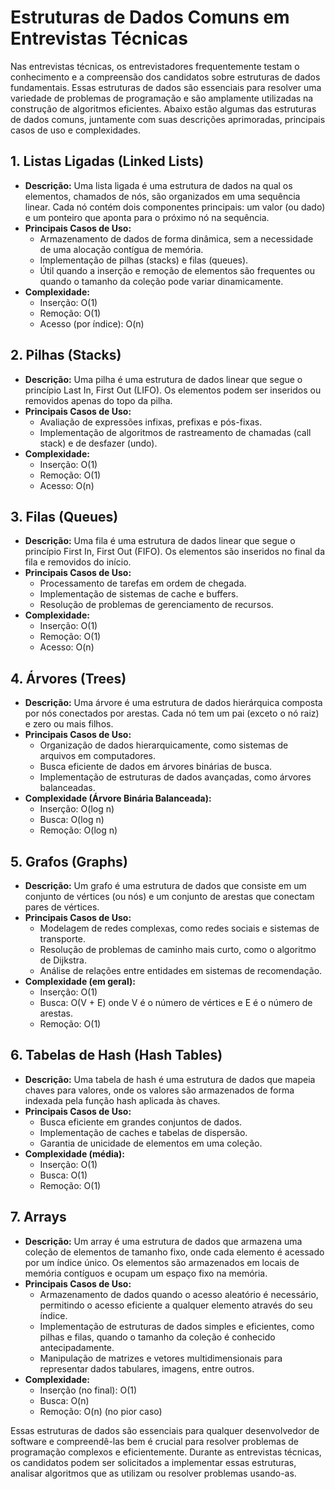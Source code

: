 # Estruturas de Dados Comuns em Entrevistas Técnicas

Nas entrevistas técnicas, os entrevistadores frequentemente testam o conhecimento e a compreensão dos candidatos sobre estruturas de dados fundamentais. Essas estruturas de dados são essenciais para resolver uma variedade de problemas de programação e são amplamente utilizadas na construção de algoritmos eficientes. Abaixo estão algumas das estruturas de dados comuns, juntamente com suas descrições aprimoradas, principais casos de uso e complexidades.

## 1. **Listas Ligadas (Linked Lists)**
   - **Descrição:** Uma lista ligada é uma estrutura de dados na qual os elementos, chamados de nós, são organizados em uma sequência linear. Cada nó contém dois componentes principais: um valor (ou dado) e um ponteiro que aponta para o próximo nó na sequência. 
   - **Principais Casos de Uso:**
     - Armazenamento de dados de forma dinâmica, sem a necessidade de uma alocação contígua de memória.
     - Implementação de pilhas (stacks) e filas (queues).
     - Útil quando a inserção e remoção de elementos são frequentes ou quando o tamanho da coleção pode variar dinamicamente.
   - **Complexidade:**
     - Inserção: O(1)
     - Remoção: O(1)
     - Acesso (por índice): O(n)

## 2. **Pilhas (Stacks)**
   - **Descrição:** Uma pilha é uma estrutura de dados linear que segue o princípio Last In, First Out (LIFO). Os elementos podem ser inseridos ou removidos apenas do topo da pilha.
   - **Principais Casos de Uso:**
     - Avaliação de expressões infixas, prefixas e pós-fixas.
     - Implementação de algoritmos de rastreamento de chamadas (call stack) e de desfazer (undo).
   - **Complexidade:**
     - Inserção: O(1)
     - Remoção: O(1)
     - Acesso: O(n)

## 3. **Filas (Queues)**
   - **Descrição:** Uma fila é uma estrutura de dados linear que segue o princípio First In, First Out (FIFO). Os elementos são inseridos no final da fila e removidos do início.
   - **Principais Casos de Uso:**
     - Processamento de tarefas em ordem de chegada.
     - Implementação de sistemas de cache e buffers.
     - Resolução de problemas de gerenciamento de recursos.
   - **Complexidade:**
     - Inserção: O(1)
     - Remoção: O(1)
     - Acesso: O(n)

## 4. **Árvores (Trees)**
   - **Descrição:** Uma árvore é uma estrutura de dados hierárquica composta por nós conectados por arestas. Cada nó tem um pai (exceto o nó raiz) e zero ou mais filhos.
   - **Principais Casos de Uso:**
     - Organização de dados hierarquicamente, como sistemas de arquivos em computadores.
     - Busca eficiente de dados em árvores binárias de busca.
     - Implementação de estruturas de dados avançadas, como árvores balanceadas.
   - **Complexidade (Árvore Binária Balanceada):**
     - Inserção: O(log n)
     - Busca: O(log n)
     - Remoção: O(log n)

## 5. **Grafos (Graphs)**
   - **Descrição:** Um grafo é uma estrutura de dados que consiste em um conjunto de vértices (ou nós) e um conjunto de arestas que conectam pares de vértices.
   - **Principais Casos de Uso:**
     - Modelagem de redes complexas, como redes sociais e sistemas de transporte.
     - Resolução de problemas de caminho mais curto, como o algoritmo de Dijkstra.
     - Análise de relações entre entidades em sistemas de recomendação.
   - **Complexidade (em geral):**
     - Inserção: O(1)
     - Busca: O(V + E) onde V é o número de vértices e E é o número de arestas.
     - Remoção: O(1)

## 6. **Tabelas de Hash (Hash Tables)**
   - **Descrição:** Uma tabela de hash é uma estrutura de dados que mapeia chaves para valores, onde os valores são armazenados de forma indexada pela função hash aplicada às chaves.
   - **Principais Casos de Uso:**
     - Busca eficiente em grandes conjuntos de dados.
     - Implementação de caches e tabelas de dispersão.
     - Garantia de unicidade de elementos em uma coleção.
   - **Complexidade (média):**
     - Inserção: O(1)
     - Busca: O(1)
     - Remoção: O(1)

## 7. **Arrays**
   - **Descrição:** Um array é uma estrutura de dados que armazena uma coleção de elementos de tamanho fixo, onde cada elemento é acessado por um índice único. Os elementos são armazenados em locais de memória contíguos e ocupam um espaço fixo na memória.
   - **Principais Casos de Uso:**
     - Armazenamento de dados quando o acesso aleatório é necessário, permitindo o acesso eficiente a qualquer elemento através do seu índice.
     - Implementação de estruturas de dados simples e eficientes, como pilhas e filas, quando o tamanho da coleção é conhecido antecipadamente.
     - Manipulação de matrizes e vetores multidimensionais para representar dados tabulares, imagens, entre outros.
   - **Complexidade:**
     - Inserção (no final): O(1)
     - Busca: O(n)
     - Remoção: O(n) (no pior caso)

Essas estruturas de dados são essenciais para qualquer desenvolvedor de software e compreendê-las bem é crucial para resolver problemas de programação complexos e eficientemente. Durante as entrevistas técnicas, os candidatos podem ser solicitados a implementar essas estruturas, analisar algoritmos que as utilizam ou resolver problemas usando-as.
